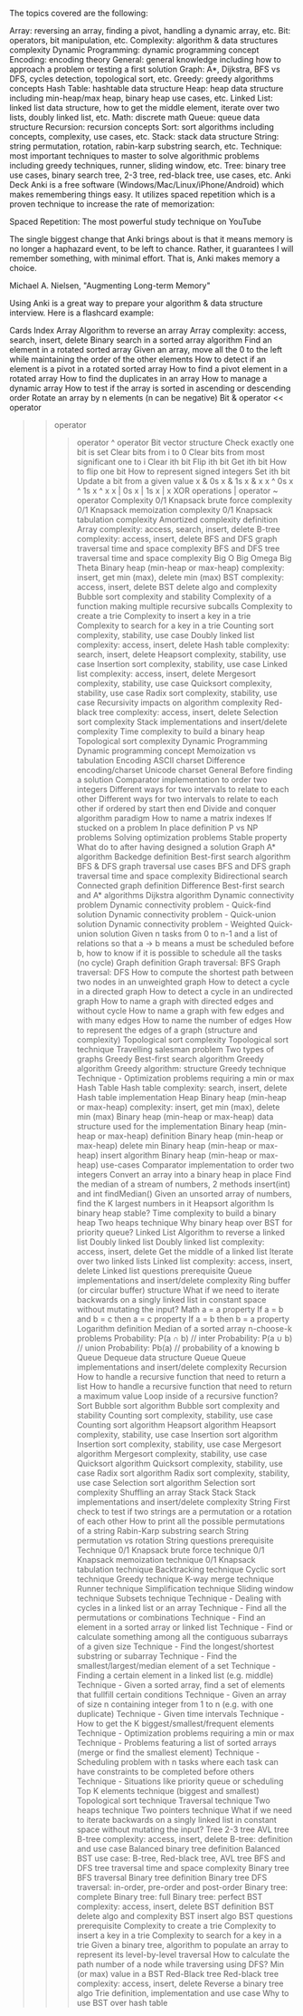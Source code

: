 The topics covered are the following:

Array: reversing an array, finding a pivot, handling a dynamic array, etc.
Bit: operators, bit manipulation, etc.
Complexity: algorithm & data structures complexity
Dynamic Programming: dynamic programming concept
Encoding: encoding theory
General: general knowledge including how to approach a problem or testing a first solution
Graph: A*, Dijkstra, BFS vs DFS, cycles detection, topological sort, etc.
Greedy: greedy algorithms concepts
Hash Table: hashtable data structure
Heap: heap data structure including min-heap/max heap, binary heap use cases, etc.
Linked List: linked list data structure, how to get the middle element, iterate over two lists, doubly linked list, etc.
Math: discrete math
Queue: queue data structure
Recursion: recursion concepts
Sort: sort algorithms including concepts, complexity, use cases, etc.
Stack: stack data structure
String: string permutation, rotation, rabin-karp substring search, etc.
Technique: most important techniques to master to solve algorithmic problems including greedy techniques, runner, sliding window, etc.
Tree: binary tree use cases, binary search tree, 2-3 tree, red-black tree, use cases, etc.
Anki Deck
Anki is a free software (Windows/Mac/Linux/iPhone/Android) which makes remembering things easy. It utilizes spaced repetition which is a proven technique to increase the rate of memorization:



Spaced Repetition: The most powerful study technique on YouTube

The single biggest change that Anki brings about is that it means memory is no longer a haphazard event, to be left to chance. Rather, it guarantees I will remember something, with minimal effort. That is, Anki makes memory a choice.

Michael A. Nielsen, "Augmenting Long-term Memory"

Using Anki is a great way to prepare your algorithm & data structure interview. Here is a flashcard example:




Cards Index
Array
Algorithm to reverse an array
Array complexity: access, search, insert, delete
Binary search in a sorted array algorithm
Find an element in a rotated sorted array
Given an array, move all the 0 to the left while maintaining the order of the other elements
How to detect if an element is a pivot in a rotated sorted array
How to find a pivot element in a rotated array
How to find the duplicates in an array
How to manage a dynamic array
How to test if the array is sorted in ascending or descending order
Rotate an array by n elements (n can be negative)
Bit
& operator
<< operator
>> operator
>>> operator
^ operator
Bit vector structure
Check exactly one bit is set
Clear bits from i to 0
Clear bits from most significant one to i
Clear ith bit
Flip ith bit
Get ith bit
How to flip one bit
How to represent signed integers
Set ith bit
Update a bit from a given value
x & 0s
x & 1s
x & x
x ^ 0s
x ^ 1s
x ^ x
x | 0s
x | 1s
x | x
XOR operations
| operator
~ operator
Complexity
0/1 Knapsack brute force complexity
0/1 Knapsack memoization complexity
0/1 Knapsack tabulation complexity
Amortized complexity definition
Array complexity: access, search, insert, delete
B-tree complexity: access, insert, delete
BFS and DFS graph traversal time and space complexity
BFS and DFS tree traversal time and space complexity
Big O
Big Omega
Big Theta
Binary heap (min-heap or max-heap) complexity: insert, get min (max), delete min (max)
BST complexity: access, insert, delete
BST delete algo and complexity
Bubble sort complexity and stability
Complexity of a function making multiple recursive subcalls
Complexity to create a trie
Complexity to insert a key in a trie
Complexity to search for a key in a trie
Counting sort complexity, stability, use case
Doubly linked list complexity: access, insert, delete
Hash table complexity: search, insert, delete
Heapsort complexity, stability, use case
Insertion sort complexity, stability, use case
Linked list complexity: access, insert, delete
Mergesort complexity, stability, use case
Quicksort complexity, stability, use case
Radix sort complexity, stability, use case
Recursivity impacts on algorithm complexity
Red-black tree complexity: access, insert, delete
Selection sort complexity
Stack implementations and insert/delete complexity
Time complexity to build a binary heap
Topological sort complexity
Dynamic Programming
Dynamic programming concept
Memoization vs tabulation
Encoding
ASCII charset
Difference encoding/charset
Unicode charset
General
Before finding a solution
Comparator implementation to order two integers
Different ways for two intervals to relate to each other
Different ways for two intervals to relate to each other if ordered by start then end
Divide and conquer algorithm paradigm
How to name a matrix indexes
If stucked on a problem
In place definition
P vs NP problems
Solving optimization problems
Stable property
What do to after having designed a solution
Graph
A* algorithm
Backedge definition
Best-first search algorithm
BFS & DFS graph traversal use cases
BFS and DFS graph traversal time and space complexity
Bidirectional search
Connected graph definition
Difference Best-first search and A* algorithms
Dijkstra algorithm
Dynamic connectivity problem
Dynamic connectivity problem - Quick-find solution
Dynamic connectivity problem - Quick-union solution
Dynamic connectivity problem - Weighted Quick-union solution
Given n tasks from 0 to n-1 and a list of relations so that a -> b means a must be scheduled before b, how to know if it is possible to schedule all the tasks (no cycle)
Graph definition
Graph traversal: BFS
Graph traversal: DFS
How to compute the shortest path between two nodes in an unweighted graph
How to detect a cycle in a directed graph
How to detect a cycle in an undirected graph
How to name a graph with directed edges and without cycle
How to name a graph with few edges and with many edges
How to name the number of edges
How to represent the edges of a graph (structure and complexity)
Topological sort complexity
Topological sort technique
Travelling salesman problem
Two types of graphs
Greedy
Best-first search algorithm
Greedy algorithm
Greedy algorithm: structure
Greedy technique
Technique - Optimization problems requiring a min or max
Hash Table
Hash table complexity: search, insert, delete
Hash table implementation
Heap
Binary heap (min-heap or max-heap) complexity: insert, get min (max), delete min (max)
Binary heap (min-heap or max-heap) data structure used for the implementation
Binary heap (min-heap or max-heap) definition
Binary heap (min-heap or max-heap) delete min
Binary heap (min-heap or max-heap) insert algorithm
Binary heap (min-heap or max-heap) use-cases
Comparator implementation to order two integers
Convert an array into a binary heap in place
Find the median of a stream of numbers, 2 methods insert(int) and int findMedian()
Given an unsorted array of numbers, find the K largest numbers in it
Heapsort algorithm
Is binary heap stable?
Time complexity to build a binary heap
Two heaps technique
Why binary heap over BST for priority queue?
Linked List
Algorithm to reverse a linked list
Doubly linked list
Doubly linked list complexity: access, insert, delete
Get the middle of a linked list
Iterate over two linked lists
Linked list complexity: access, insert, delete
Linked list questions prerequisite
Queue implementations and insert/delete complexity
Ring buffer (or circular buffer) structure
What if we need to iterate backwards on a singly linked list in constant space without mutating the input?
Math
a = a property
If a = b and b = c then a = c property
If a = b then b = a property
Logarithm definition
Median of a sorted array
n-choose-k problems
Probability: P(a ∩ b) // inter
Probability: P(a ∪ b) // union
Probability: Pb(a) // probability of a knowing b
Queue
Dequeue data structure
Queue
Queue implementations and insert/delete complexity
Recursion
How to handle a recursive function that need to return a list
How to handle a recursive function that need to return a maximum value
Loop inside of a recursive function?
Sort
Bubble sort algorithm
Bubble sort complexity and stability
Counting sort complexity, stability, use case
Counting sort algorithm
Heapsort algorithm
Heapsort complexity, stability, use case
Insertion sort algorithm
Insertion sort complexity, stability, use case
Mergesort algorithm
Mergesort complexity, stability, use case
Quicksort algorithm
Quicksort complexity, stability, use case
Radix sort algorithm
Radix sort complexity, stability, use case
Selection sort algorithm
Selection sort complexity
Shuffling an array
Stack
Stack
Stack implementations and insert/delete complexity
String
First check to test if two strings are a permutation or a rotation of each other
How to print all the possible permutations of a string
Rabin-Karp substring search
String permutation vs rotation
String questions prerequisite
Technique
0/1 Knapsack brute force technique
0/1 Knapsack memoization technique
0/1 Knapsack tabulation technique
Backtracking technique
Cyclic sort technique
Greedy technique
K-way merge technique
Runner technique
Simplification technique
Sliding window technique
Subsets technique
Technique - Dealing with cycles in a linked list or an array
Technique - Find all the permutations or combinations
Technique - Find an element in a sorted array or linked list
Technique - Find or calculate something among all the contiguous subarrays of a given size
Technique - Find the longest/shortest substring or subarray
Technique - Find the smallest/largest/median element of a set
Technique - Finding a certain element in a linked list (e.g. middle)
Technique - Given a sorted array, find a set of elements that fullfill certain conditions
Technique - Given an array of size n containing integer from 1 to n (e.g. with one duplicate)
Technique - Given time intervals
Technique - How to get the K biggest/smallest/frequent elements
Technique - Optimization problems requiring a min or max
Technique - Problems featuring a list of sorted arrays (merge or find the smallest element)
Technique - Scheduling problem with n tasks where each task can have constraints to be completed before others
Technique - Situations like priority queue or scheduling
Top K elements technique (biggest and smallest)
Topological sort technique
Traversal technique
Two heaps technique
Two pointers technique
What if we need to iterate backwards on a singly linked list in constant space without mutating the input?
Tree
2-3 tree
AVL tree
B-tree complexity: access, insert, delete
B-tree: definition and use case
Balanced binary tree definition
Balanced BST use case: B-tree, Red-black tree, AVL tree
BFS and DFS tree traversal time and space complexity
Binary tree BFS traversal
Binary tree definition
Binary tree DFS traversal: in-order, pre-order and post-order
Binary tree: complete
Binary tree: full
Binary tree: perfect
BST complexity: access, insert, delete
BST definition
BST delete algo and complexity
BST insert algo
BST questions prerequisite
Complexity to create a trie
Complexity to insert a key in a trie
Complexity to search for a key in a trie
Given a binary tree, algorithm to populate an array to represent its level-by-level traversal
How to calculate the path number of a node while traversing using DFS?
Min (or max) value in a BST
Red-Black tree
Red-black tree complexity: access, insert, delete
Reverse a binary tree algo
Trie definition, implementation and use case
Why to use BST over hash table